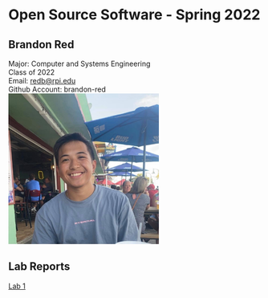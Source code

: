 # Open Source Software - Spring 2022
## Brandon Red

Major: Computer and Systems Engineering  
Class of 2022  
Email: redb@rpi.edu  
Github Account: brandon-red  
<img src="labs/lab-01/Images/redb-picture.jpg" width="300" height="300">  

## Lab Reports
[Lab 1](labs/lab-01/report.md)